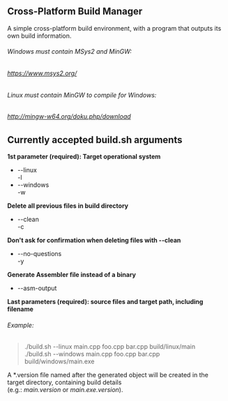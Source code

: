## Cross-Platform Build Manager
A simple cross-platform build environment, with a program that outputs its own build information.

###### Windows must contain MSys2 and MinGW:
###### https://www.msys2.org/

###### Linux must contain MinGW to compile for Windows:
###### http://mingw-w64.org/doku.php/download

## Currently accepted build.sh arguments
**1st parameter (required):  Target operational system**
- --linux  
  -l
- --windows  
  -w

**Delete all previous files in build directory**
- --clean  
  -c

**Don't ask for confirmation when deleting files with --clean**
- --no-questions  
  -y

**Generate Assembler file instead of a binary**
- --asm-output

**Last parameters (required): source files and target path, including filename**
###### Example:
> ./build.sh --linux   main.cpp foo.cpp bar.cpp build/linux/main  
> ./build.sh --windows main.cpp foo.cpp bar.cpp build/windows/main.exe  

A \*.version file named after the generated object will be created in the target directory, containing build details  
(e.g.: *main.version* or *main.exe.version*).
